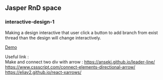 ## Jasper RnD space

### interactive-design-1

Making a design interactive that user click a button to add branch from exist thread than the design will change interactively. 

[Demo](https://user-images.githubusercontent.com/63331153/234801169-9ed63e90-2edd-420d-8735-f32eff8705ce.png)

Useful link : <br>
Make and connect two div with arrow : https://anseki.github.io/leader-line/
https://www.cssscript.com/connect-elements-directional-arrow/
https://eliav2.github.io/react-xarrows/
